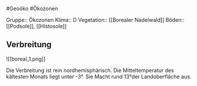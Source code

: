 #Geoöko #Ökozonen

Gruppe:: Ökozonen
Klima:: D
Vegetation:: [[Borealer Nadelwald]]
Böden:: [[Podsole]], [[Histosole]]

## Verbreitung

![[boreal_1.png]]

Die Verbreitung ist rein nordhemisphärisch. Die Mitteltemperatur des kältesten Monats liegt unter -3°. Sie Macht rund 13°der Landoberfläche aus.

